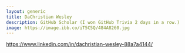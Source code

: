 ```yaml
---
layout: generic
title: DaChristian Wesley
description: GitHub Scholar (I won GitHub Trivia 2 days in a row.)
image: https://image.ibb.co/iT5C5Q/484A8260.jpg
---
```


https://www.linkedin.com/in/dachristian-wesley-88a7a4144/
